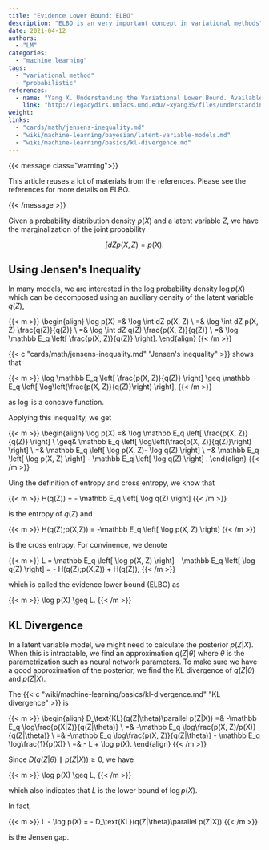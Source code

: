 ```yaml
---
title: "Evidence Lower Bound: ELBO"
description: "ELBO is an very important concept in variational methods"
date: 2021-04-12
authors:
  - "LM"
categories:
  - "machine learning"
tags:
  - "variational method"
  - "probabilistic"
references:
  - name: "Yang X. Understanding the Variational Lower Bound. Available: http://legacydirs.umiacs.umd.edu/~xyang35/files/understanding-variational-lower.pdf"
    link: "http://legacydirs.umiacs.umd.edu/~xyang35/files/understanding-variational-lower.pdf"
weight:
links:
  - "cards/math/jensens-inequality.md"
  - "wiki/machine-learning/bayesian/latent-variable-models.md"
  - "wiki/machine-learning/basics/kl-divergence.md"
---
```


{{< message class="warning">}}

This article reuses a lot of materials from the references. Please see the references for more details on ELBO.

{{< /message >}}

Given a probability distribution density $p(X)$ and a latent variable $Z$, we have the marginalization of the joint probability

$$
\int dZ p(X, Z) = p(X).
$$

## Using Jensen's Inequality

In many models, we are interested in the log probability density $\log p(X)$ which can be decomposed using an auxiliary density of the latent variable $q(Z)$,

{{< m >}}
\begin{align}
\log p(X) =& \log \int dZ p(X, Z) \\
=& \log \int dZ p(X, Z) \frac{q(Z)}{q(Z)} \\
=& \log \int dZ q(Z) \frac{p(X, Z)}{q(Z)} \\
=& \log \mathbb E_q \left[ \frac{p(X, Z)}{q(Z)} \right].
\end{align}
{{< /m >}}

{{< c "cards/math/jensens-inequality.md" "Jensen's inequality" >}} shows that

{{< m >}}
\log \mathbb E_q \left[ \frac{p(X, Z)}{q(Z)} \right] \geq  \mathbb E_q \left[ \log\left(\frac{p(X, Z)}{q(Z)}\right) \right],
{{< /m >}}

as $\log$ is a concave function.

Applying this inequality, we get

{{< m >}}
\begin{align}
\log p(X) =& \log \mathbb E_q \left[ \frac{p(X, Z)}{q(Z)} \right] \\
\geq&  \mathbb E_q \left[ \log\left(\frac{p(X, Z)}{q(Z)}\right) \right] \\
=& \mathbb E_q \left[ \log p(X, Z)- \log q(Z) \right] \\
=& \mathbb E_q \left[ \log p(X, Z) \right] - \mathbb E_q \left[ \log q(Z) \right] .
\end{align}
{{< /m >}}

Uing the definition of entropy and cross entropy, we know that

{{< m >}}
H(q(Z)) = - \mathbb E_q \left[ \log q(Z) \right]
{{< /m >}}

is the entropy of $q(Z)$ and

{{< m >}}
H(q(Z);p(X,Z)) = -\mathbb E_q \left[ \log p(X, Z) \right]
{{< /m >}}

is the cross entropy. For convinence, we denote

{{< m >}}
L = \mathbb E_q \left[ \log p(X, Z) \right] - \mathbb E_q \left[ \log q(Z) \right] = - H(q(Z);p(X,Z)) + H(q(Z)),
{{< /m >}}

which is called the evidence lower bound (ELBO) as

{{< m >}}
\log p(X) \geq L.
{{< /m >}}

## KL Divergence

In a latent variable model, we might need to calculate the posterior $p(Z|X)$. When this is intractable, we find an approximation $q(Z|\theta)$ where $\theta$ is the parametrization such as neural network parameters. To make sure we have a good approximation of the posterior, we find the KL divergence of $q(Z|\theta)$ and $p(Z|X)$.

The {{< c "wiki/machine-learning/basics/kl-divergence.md" "KL divergence" >}} is

{{< m >}}
\begin{align}
D_\text{KL}(q(Z|\theta)\parallel p(Z|X)) =& -\mathbb E_q \log\frac{p(X|Z)}{q(Z|\theta)} \\
=& -\mathbb E_q \log\frac{p(X, Z)/p(X)}{q(Z|\theta)} \\
=& -\mathbb E_q \log\frac{p(X, Z)}{q(Z|\theta)} - \mathbb E_q \log\frac{1}{p(X)} \\
=& - L + \log p(X).
\end{align}
{{< /m >}}

Since $D(q(Z|\theta)\parallel p(Z|X))\geq 0$, we have

{{< m >}}
\log p(X) \geq L,
{{< /m >}}

which also indicates that $L$ is the lower bound of $\log p(X)$.

In fact,

{{< m >}}
L - \log p(X) = - D_\text{KL}(q(Z|\theta)\parallel p(Z|X))
{{< /m >}}

is the Jensen gap.